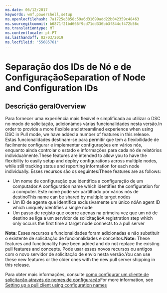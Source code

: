 ```yaml
---
ms.date: 06/12/2017
keywords: wmf,powershell,setup
ms.openlocfilehash: 7a1725e3858c59a6d31699add22b042359c48463
ms.sourcegitcommit: b6871f21bd666f9cd71dd336bb3f844cf472b56c
ms.translationtype: MT
ms.contentlocale: pt-PT
ms.lasthandoff: 02/03/2019
ms.locfileid: "55685761"
---
```

# <a name="separation-of-node-and-configuration-ids"></a><span data-ttu-id="11ade-102">Separação dos IDs de Nó e de Configuração</span><span class="sxs-lookup"><span data-stu-id="11ade-102">Separation of Node and Configuration IDs</span></span>

## <a name="overview"></a><span data-ttu-id="11ade-103">Descrição geral</span><span class="sxs-lookup"><span data-stu-id="11ade-103">Overview</span></span>

<span data-ttu-id="11ade-104">Para fornecer uma experiência mais flexível e simplificada ao utilizar o DSC no modo de solicitação, adicionámos várias funcionalidades nesta versão.</span><span class="sxs-lookup"><span data-stu-id="11ade-104">In order to provide a more flexible and streamlined experience when using DSC in Pull mode, we have added a number of features in this release.</span></span> <span data-ttu-id="11ade-105">Estas funcionalidades destinam-se para permitir que tem a flexibilidade de facilmente configurar e implementar configurações em vários nós, enquanto ainda controlar o estado e informações para cada nó de relatórios individualmente.</span><span class="sxs-lookup"><span data-stu-id="11ade-105">These features are intended to allow you to have the flexibility to easily setup and deploy configurations across multiple nodes, while still tracking status and reporting information for each node individually.</span></span>
<span data-ttu-id="11ade-106">Esses recursos são os seguintes:</span><span class="sxs-lookup"><span data-stu-id="11ade-106">These features are as follows:</span></span>

* <span data-ttu-id="11ade-107">Um nome de configuração que identifica a configuração de um computador.</span><span class="sxs-lookup"><span data-stu-id="11ade-107">A configuration name which identifies the configuration for a computer.</span></span> <span data-ttu-id="11ade-108">Este nome pode ser partilhado por vários nós de destino</span><span class="sxs-lookup"><span data-stu-id="11ade-108">This name can be shared by multiple target nodes</span></span>
* <span data-ttu-id="11ade-109">Um ID de agente que identifica exclusivamente um único nó</span><span class="sxs-lookup"><span data-stu-id="11ade-109">An agent ID which uniquely identifies a single node</span></span>
* <span data-ttu-id="11ade-110">Um passo de registo que ocorre apenas na primeira vez que um nó de destino se liga a um servidor de solicitação</span><span class="sxs-lookup"><span data-stu-id="11ade-110">A registration step which only occurs the first time a target node connects to a pull server</span></span>

<span data-ttu-id="11ade-111">**Nota:** Esses recursos e funcionalidades foram adicionadas e não substituir o existente de solicitação de funcionalidades e conceitos.</span><span class="sxs-lookup"><span data-stu-id="11ade-111">**Note:** These features and functionality have been added and do not replace the existing pull features and concepts.</span></span> <span data-ttu-id="11ade-112">Pode usar esses novos recursos ou antigos com o novo servidor de solicitação de envio nesta versão.</span><span class="sxs-lookup"><span data-stu-id="11ade-112">You can use these new features or the older ones with the new pull server shipping in this release.</span></span>

<span data-ttu-id="11ade-113">Para obter mais informações, consulte [como configurar um cliente de solicitação através de nomes de configuração](https://msdn.microsoft.com/powershell/dsc/pullclientconfignames)</span><span class="sxs-lookup"><span data-stu-id="11ade-113">For more information, see [Setting up a pull client using configuration names](https://msdn.microsoft.com/powershell/dsc/pullclientconfignames)</span></span>
